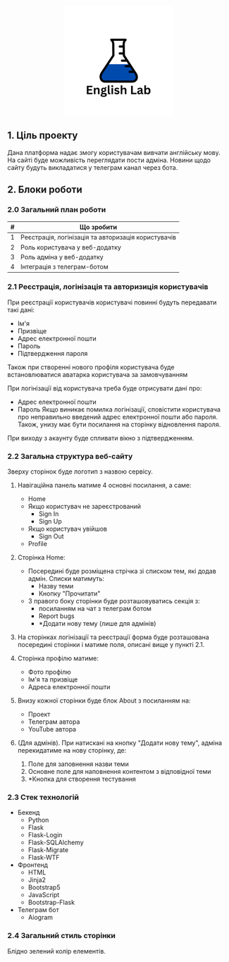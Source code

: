 <p align="center">
    <img src='https://raw.githubusercontent.com/PavloShutz/english-lab/main/english_lab/static/English%20Lab.png' width="250">
</p>

## 1. Ціль проекту

Дана платформа надає змогу користувачам вивчати англійську мову. На сайті буде
можливість переглядати пости адміна. Новини щодо сайту будуть викладатися у телеграм канал через бота.

## 2. Блоки роботи

### 2.0 Загальний план роботи
|   # | Що зробити                                          |
|----:|-----------------------------------------------------|
|   1 | Реєстрація, логінізація та авторизація користувачів |
|   2 | Роль користувача у веб-додатку                      |
|   3 | Роль адміна у веб-додатку                           |
|   4 | Інтеграція з телеграм-ботом                         |

### 2.1 Реєстрація, логінізація та авторизиція користувачів
При реєстрації користувачів користувачі повинні будуть передавати такі дані:
* Ім'я
* Призвіще
* Адрес електронної пошти
* Пароль
* Підтвердження пароля

Також при створенні нового профіля користувача буде встановлюватися аватарка користувача за замовчуванням

При логінізації від користувача треба буде отрисувати дані про:
- Адрес електронної пошти
- Пароль
Якщо виникає помилка логінізації, сповістити користувача про неправильно введений адрес електронної пошти або
пароля. Також, унизу має бути посилання на сторінку відновлення пароля.

При виходу з акаунту буде спливати вікно з підтвердженням.

### 2.2 Загальна структура веб-сайту
Зверху сторінок буде логотип з назвою сервісу.
1) Навігаційна панель матиме 4 основні посилання, а саме:
    - Home
    - Якщо користувач не зареєстрований
      - Sign In
      - Sign Up
    - Якщо користувач увійшов
      - Sign Out
    - Profile
2) Сторінка Home:
    - Посередині буде розміщена стрічка зі списком тем, які додав адмін.
   Списки матимуть:
      - Назву теми
      - Кнопку "Прочитати"
    - З правого боку сторінки буде розташовуватись секція з:
      - посиланням на чат з телеграм ботом
      - Report bugs
      - *Додати нову тему (лише для адмінів)

3) На сторінках логінізації та реєстрації форма буде розташована посередині сторінки і
   матиме поля, описані вище у пункті 2.1.

4) Сторінка профілю матиме:
   - Фото профілю
   - Ім'я та призвіще
   - Адреса електронної пошти

5) Внизу кожної сторінки буде блок About з посиланням на:
   - Проект
   - Телеграм автора
   - YouTube автора

6) (Для адмінів). При натискані на кнопку "Додати нову тему", адміна перекидатиме на нову сторінку, де:
   1. Поле для заповнення назви теми
   2. Основне поле для наповнення контентом з відповідної теми
   3. *Кнопка для створення тестування

### 2.3 Стек технологій
* Бекенд
  * Python
  * Flask
  * Flask-Login
  * Flask-SQLAlchemy
  * Flask-Migrate
  * Flask-WTF
* Фронтенд
  * HTML
  * Jinja2
  * Bootstrap5
  * JavaScript
  * Bootstrap-Flask
* Телеграм бот
  * Aiogram

### 2.4 Загальний стиль сторінки
Блідно зелений колір елементів.
